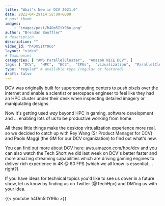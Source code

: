 ```yaml
---
title: "What's New in DCV 2021.0"
date: 2021-04-29T14:58:00+0000
# post thumb
images:
    - "images/post/h4Dm5ItY96o.png"
author: "Brendan Bouffler"
# description
description: ""
video_id: "h4Dm5ItY96o"
layout: "video"
# Taxonomies
categories: [ "AWS ParallelCluster",  "Amazon NICE DCV", ]
tags: [ "DCV",  "HPC",  "EC2",  "CPUs",  "vizualization",  "ParallelCluster",  "GPUs",  "High Performance Computing",  "virtualization",  "techshorts", ]
type: "regular" # available type (regular or featured)
draft: false
---
```


DCV was originally built for supercomputing centers to push pixels over the internet and enable a scientist or aerospace engineer to feel like they had an HPC cluster under their desk when inspecting detailed imagery or manipulating designs.

Now it's getting used _way_ beyond HPC in gaming, software development and ... enabling lots of us to be productive working from home.

All these little things make the desktop virtualization experience more real, so we decided to catch up with Rey Wang (Sr Product Manager for DCV) and Paolo Maggi (the GM for our DCV organization) to find out what's new.

You can find out more about DCV here: aws.amazon.com/hpc/dcv and you can also watch the Tech Short we did last week on DCV's better faster and more amazing streaming capabilities which are driving gaming engines to deliver rich experience in 4K @ 60 FPS (which we all know is essential ... right?).

If you have ideas for technical topics you'd like to see us cover in a future show, let us know by finding us on Twitter (@TechHpc) and DM'ing us with your idea.

{{< youtube h4Dm5ItY96o >}}